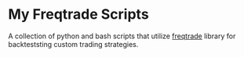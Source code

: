 # My Freqtrade Scripts

A collection of python and bash scripts that utilize [freqtrade](https://github.com/freqtrade/freqtrade) library for backteststing custom trading strategies.  

